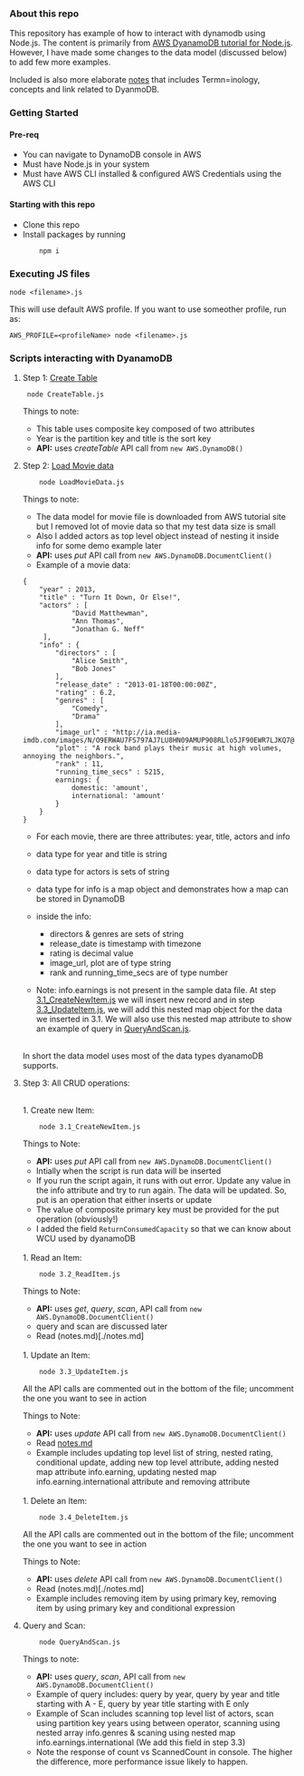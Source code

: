 ### About this repo

This repository has example of how to interact with dynamodb using Node.js. The content is primarily from [AWS DyanamoDB tutorial for Node.js](https://docs.aws.amazon.com/amazondynamodb/latest/developerguide/GettingStarted.NodeJs.html). However, I have made some changes to the data model (discussed below) to add few more examples.

Included is also more elaborate [notes](./notes.md) that includes Termn=inology, concepts and link related to DyanmoDB.

### Getting Started

#### Pre-req

- You can navigate to DynamoDB console in AWS
- Must have Node.js in your system
- Must have AWS CLI installed & configured AWS Credentials using the AWS CLI

#### Starting with this repo

- Clone this repo
- Install packages by running
  ```
      npm i
  ```

### Executing JS files

`node <filename>.js`

This will use default AWS profile. If you want to use someother profile, run as:

`AWS_PROFILE=<profileName> node <filename>.js`

### Scripts interacting with DyanamoDB

1.  Step 1: [Create Table](./CreateTable.js)

    ```
     node CreateTable.js
    ```

    Things to note:

    - This table uses composite key composed of two attributes
    - Year is the partition key and title is the sort key
    - **API:** uses _createTable_ API call from `new AWS.DynamoDB()`

2.  Step 2: [Load Movie data](./LoadMovieData.js)

    ```
        node LoadMovieData.js
    ```

    Things to note:

    - The data model for movie file is downloaded from AWS tutorial site but I removed lot of movie data so that my test data size is small
    - Also I added actors as top level object instead of nesting it inside info for some demo example later
    - **API:** uses _put_ API call from `new AWS.DynamoDB.DocumentClient()`
    - Example of a movie data:

    ```
    {
        "year" : 2013,
        "title" : "Turn It Down, Or Else!",
        "actors" : [
                "David Matthewman",
                "Ann Thomas",
                "Jonathan G. Neff"
         ],
        "info" : {
            "directors" : [
                "Alice Smith",
                "Bob Jones"
            ],
            "release_date" : "2013-01-18T00:00:00Z",
            "rating" : 6.2,
            "genres" : [
                "Comedy",
                "Drama"
            ],
            "image_url" : "http://ia.media-imdb.com/images/N/O9ERWAU7FS797AJ7LU8HN09AMUP908RLlo5JF90EWR7LJKQ7@@._V1_SX400_.jpg",
            "plot" : "A rock band plays their music at high volumes, annoying the neighbors.",
            "rank" : 11,
            "running_time_secs" : 5215,
            earnings: {
                domestic: 'amount',
                international: 'amount'
            }
        }
    }
    ```

    - For each movie, there are three attributes: year, title, actors and info
    - data type for year and title is string
    - data type for actors is sets of string
    - data type for info is a map object and demonstrates how a map can be stored in DynamoDB
    - inside the info:

      - directors & genres are sets of string
      - release_date is timestamp with timezone
      - rating is decimal value
      - image_url, plot are of type string
      - rank and running_time_secs are of type number

    - Note: info.earnings is not present in the sample data file. At step [3.1_CreateNewItem.js](./3.1_CreateNewItem.js) we will insert new record and in step [3.3_UpdateItem.js](./3.3_UpdateItem.js#L72), we will add this nested map object for the data we inserted in 3.1. We will also use this nested map attribute to show an example of query in [QueryAndScan.js](./QueryAndScan.js).
      <br/> <br/>

    In short the data model uses most of the data types dyanamoDB supports.

3.  Step 3: All CRUD operations:

    <br/>
    1. Create new Item:

    ```
        node 3.1_CreateNewItem.js
    ```

    Things to Note:

    - **API:** uses _put_ API call from `new AWS.DynamoDB.DocumentClient()`
    - Intially when the script is run data will be inserted
    - If you run the script again, it runs with out error. Update any value in the info attribute and try to run again. The data will be updated. So, put is an operation that either inserts or update
    - The value of composite primary key must be provided for the put operation (obviously!)
    - I added the field `ReturnConsumedCapacity` so that we can know about WCU used by dyanamoDB

    <br/>
    1. Read an Item:

    ```
        node 3.2_ReadItem.js
    ```

    Things to Note:

    - **API:** uses _get_, _query_, _scan_, API call from `new AWS.DynamoDB.DocumentClient()`
    - query and scan are discussed later
    - Read (notes.md)[./notes.md]


    <br/>
    1. Update an Item:

    ```
        node 3.3_UpdateItem.js
    ```

    All the API calls are commented out in the bottom of the file; uncomment the one you want to see in action

    Things to Note:

    - **API:** uses _update_ API call from `new AWS.DynamoDB.DocumentClient()`
    - Read [notes.md](./notes.md)
    - Example includes updating top level list of string, nested rating, conditional update, adding new top level attribute, adding nested map attribute info.earning, updating nested map info.earning.international attribute and removing attribute

    <br/>
    1. Delete an Item:

    ```
        node 3.4_DeleteItem.js
    ```

    All the API calls are commented out in the bottom of the file; uncomment the one you want to see in action

    Things to Note:

    - **API:** uses _delete_ API call from `new AWS.DynamoDB.DocumentClient()`
    - Read (notes.md)[./notes.md]
    - Example includes removing item by using primary key, removing item by using primary key and conditional expression

4.  Query and Scan:

    ```
        node QueryAndScan.js
    ```

    Things to note:

    - **API:** uses _query_, _scan_, API call from `new AWS.DynamoDB.DocumentClient()`
    - Example of query includes: query by year, query by year and title starting with A - E, query by year title starting with E only
    - Example of Scan includes scanning top level list of actors, scan using partition key years using between operator, scanning using nested array info.genres & scaning using nested map info.earnings.international (We add this field in step 3.3)
    - Note the response of count vs ScannedCount in console. The higher the difference, more performance issue likely to happen.
